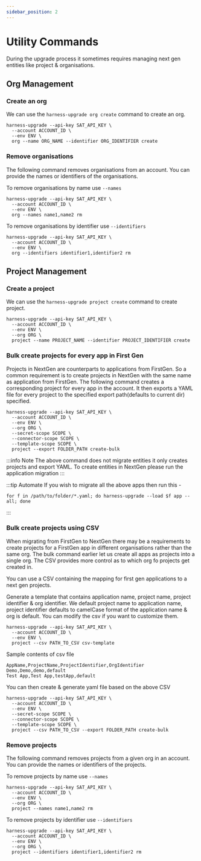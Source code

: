 ```yaml
---
sidebar_position: 2
---
```


# Utility Commands
During the upgrade process it sometimes requires managing next gen entities like project & organisations. 

## Org Management

### Create an org
We can use the `harness-upgrade org create` command to create an org.
```shell  
harness-upgrade --api-key SAT_API_KEY \
  --account ACCOUNT_ID \
  --env ENV \
  org --name ORG_NAME --identifier ORG_IDENTIFIER create  
```  

### Remove organisations
The following command removes organisations from an account. You can provide the names or identifiers of the organisations.

To remove organisations by name use `--names`
```shell  
harness-upgrade --api-key SAT_API_KEY \
  --account ACCOUNT_ID \
  --env ENV \ 
  org --names name1,name2 rm  
```  

To remove organisations by identifier use `--identifiers`
```shell  
harness-upgrade --api-key SAT_API_KEY \
  --account ACCOUNT_ID \
  --env ENV \
  org --identifiers identifier1,identifier2 rm  
```  

## Project Management

### Create a project
We can use the `harness-upgrade project create` command to create project.
```shell  
harness-upgrade --api-key SAT_API_KEY \
  --account ACCOUNT_ID \
  --env ENV \
  --org ORG \
  project --name PROJECT_NAME --identifier PROJECT_IDENTIFIER create  
```

### Bulk create projects for every app in First Gen
Projects in NextGen are counterparts to applications from FirstGen. So a common requirement is to create projects in NextGen with the same name as application from FirstGen.
The following command creates a corresponding project for every app in the account. It then exports a YAML file for every project to the specified export path(defaults to current dir) specified.

```shell  
harness-upgrade --api-key SAT_API_KEY \
  --account ACCOUNT_ID \
  --env ENV \
  --org ORG \
  --secret-scope SCOPE \
  --connector-scope SCOPE \
  --template-scope SCOPE \
  project --export FOLDER_PATH create-bulk  
```

:::info Note
The above command does not migrate entities it only creates projects and export YAML. To create entities in NextGen please run the application migration
:::

:::tip Automate
If you wish to migrate all the above apps then run this -
```shell  
for f in /path/to/folder/*.yaml; do harness-upgrade --load $f app --all; done  
```
:::

### Bulk create projects using CSV
When migrating from FirstGen to NextGen there may be a requirements to create projects for a FirstGen app in different organisations rather than the same org. 
The bulk command earlier let us create all apps as projects into a single org. The CSV provides more control as to which org fo projects get created in.

You can use a CSV containing the mapping for first gen applications to a next gen projects.

Generate a template that contains application name, project name, project identifier & org identifier. We default project name to application name, project identifier defaults to camelCase format of the application name & org is default. You can modify the csv if you want to customize them.

```shell  
harness-upgrade --api-key SAT_API_KEY \
  --account ACCOUNT_ID \
  --env ENV \
  project --csv PATH_TO_CSV csv-template  
```  

Sample contents of csv file
```text  
AppName,ProjectName,ProjectIdentifier,OrgIdentifier  
Demo,Demo,demo,default  
Test App,Test App,testApp,default  
```  

You can then create & generate yaml file based on the above CSV

```shell  
harness-upgrade --api-key SAT_API_KEY \
  --account ACCOUNT_ID \
  --env ENV \
  --secret-scope SCOPE \
  --connector-scope SCOPE \
  --template-scope SCOPE \
  project --csv PATH_TO_CSV --export FOLDER_PATH create-bulk  
```  

### Remove projects
The following command removes projects from a given org in an account. You can provide the names or identifiers of the projects.

To remove projects by name use `--names`
```shell  
harness-upgrade --api-key SAT_API_KEY \
  --account ACCOUNT_ID \
  --env ENV \
  --org ORG \
  project --names name1,name2 rm  
```  

To remove projects by identifier use `--identifiers`
```shell
harness-upgrade --api-key SAT_API_KEY \
  --account ACCOUNT_ID \
  --env ENV \
  --org ORG \
  project --identifiers identifier1,identifier2 rm  
```  

